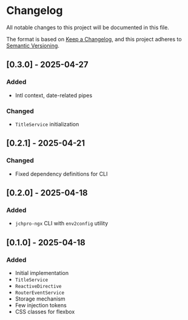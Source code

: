 # Changelog

All notable changes to this project will be documented in this file.

The format is based on [Keep a Changelog](https://keepachangelog.com/en/1.0.0/),
and this project adheres to [Semantic Versioning](https://semver.org/spec/v2.0.0.html).

## [0.3.0] - 2025-04-27

### Added

- Intl context, date-related pipes

### Changed

- `TitleService` initialization

## [0.2.1] - 2025-04-21

### Changed

- Fixed dependency definitions for CLI

## [0.2.0] - 2025-04-18

### Added

- `jchpro-ngx` CLI with `env2config` utility

## [0.1.0] - 2025-04-18

### Added

- Initial implementation
- `TitleService`
- `ReactiveDirective`
- `RouterEventService`
- Storage mechanism
- Few injection tokens
- CSS classes for flexbox

